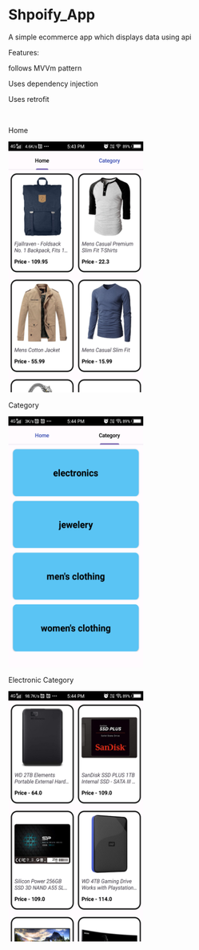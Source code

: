 # Shpoify_App
A simple ecommerce app which displays data using api

<p>Features:</p>
 <p>follows MVVm pattern</p>
<p>Uses dependency injection</p>
<p>Uses retrofit</p>
<br>
<p>Home</p>
<img src="https://github.com/shalenMathew/Shpoify_App/blob/master/pics/1%20(2).png" alt="Splash_Screen" width="270" height="500">
<p>Category</p>
<img src="https://github.com/shalenMathew/Shpoify_App/blob/master/pics/2%20(2).png" alt="main" width="270" height="500">
<p>Electronic Category</p>
<img src="https://github.com/shalenMathew/Shpoify_App/blob/master/pics/3%20(2).png" alt="starr" width="270" height="500">
